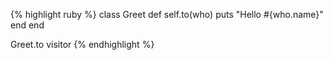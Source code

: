 {% highlight ruby %}
  class Greet
    def self.to(who)
      puts "Hello #{who.name}"
    end
  end

  Greet.to visitor
{% endhighlight %}
